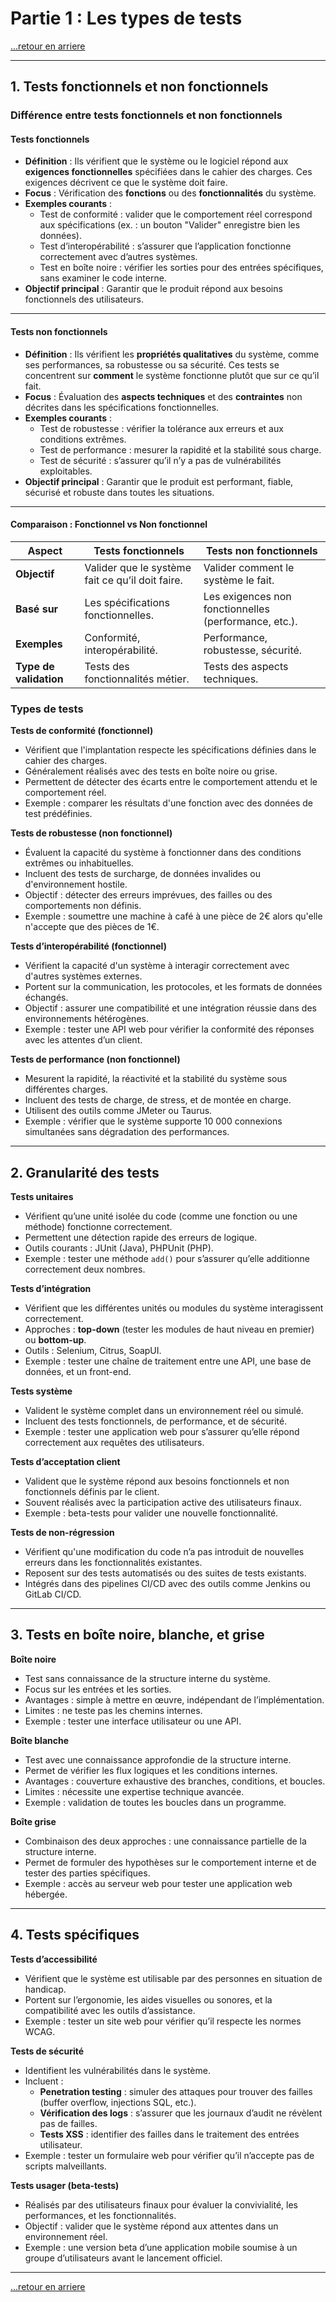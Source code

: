 # Partie 1 : Les types de tests

[...retour en arriere](../menu.md)

---

## 1. Tests fonctionnels et non fonctionnels

### Différence entre tests fonctionnels et non fonctionnels

#### **Tests fonctionnels**
- **Définition** : Ils vérifient que le système ou le logiciel répond aux **exigences fonctionnelles** spécifiées dans le cahier des charges. Ces exigences décrivent ce que le système doit faire.
- **Focus** : Vérification des **fonctions** ou des **fonctionnalités** du système.
- **Exemples courants** :
  - Test de conformité : valider que le comportement réel correspond aux spécifications (ex. : un bouton "Valider" enregistre bien les données).
  - Test d’interopérabilité : s’assurer que l’application fonctionne correctement avec d’autres systèmes.
  - Test en boîte noire : vérifier les sorties pour des entrées spécifiques, sans examiner le code interne.
- **Objectif principal** : Garantir que le produit répond aux besoins fonctionnels des utilisateurs.

---

#### **Tests non fonctionnels**
- **Définition** : Ils vérifient les **propriétés qualitatives** du système, comme ses performances, sa robustesse ou sa sécurité. Ces tests se concentrent sur **comment** le système fonctionne plutôt que sur ce qu’il fait.
- **Focus** : Évaluation des **aspects techniques** et des **contraintes** non décrites dans les spécifications fonctionnelles.
- **Exemples courants** :
  - Test de robustesse : vérifier la tolérance aux erreurs et aux conditions extrêmes.
  - Test de performance : mesurer la rapidité et la stabilité sous charge.
  - Test de sécurité : s’assurer qu’il n’y a pas de vulnérabilités exploitables.
- **Objectif principal** : Garantir que le produit est performant, fiable, sécurisé et robuste dans toutes les situations.

---

#### **Comparaison : Fonctionnel vs Non fonctionnel**
| **Aspect**                | **Tests fonctionnels**                           | **Tests non fonctionnels**                        |
|---------------------------|--------------------------------------------------|--------------------------------------------------|
| **Objectif**              | Valider que le système fait ce qu’il doit faire. | Valider comment le système le fait.             |
| **Basé sur**              | Les spécifications fonctionnelles.              | Les exigences non fonctionnelles (performance, etc.). |
| **Exemples**              | Conformité, interopérabilité.                   | Performance, robustesse, sécurité.              |
| **Type de validation**    | Tests des fonctionnalités métier.               | Tests des aspects techniques.                   |


### Types de tests

**Tests de conformité (fonctionnel)**
- Vérifient que l'implantation respecte les spécifications définies dans le cahier des charges.
- Généralement réalisés avec des tests en boîte noire ou grise.
- Permettent de détecter des écarts entre le comportement attendu et le comportement réel.
- Exemple : comparer les résultats d'une fonction avec des données de test prédéfinies.

**Tests de robustesse (non fonctionnel)**
- Évaluent la capacité du système à fonctionner dans des conditions extrêmes ou inhabituelles.
- Incluent des tests de surcharge, de données invalides ou d'environnement hostile.
- Objectif : détecter des erreurs imprévues, des failles ou des comportements non définis.
- Exemple : soumettre une machine à café à une pièce de 2€ alors qu'elle n'accepte que des pièces de 1€.

**Tests d’interopérabilité (fonctionnel)**
- Vérifient la capacité d'un système à interagir correctement avec d'autres systèmes externes.
- Portent sur la communication, les protocoles, et les formats de données échangés.
- Objectif : assurer une compatibilité et une intégration réussie dans des environnements hétérogènes.
- Exemple : tester une API web pour vérifier la conformité des réponses avec les attentes d’un client.

**Tests de performance (non fonctionnel)**
- Mesurent la rapidité, la réactivité et la stabilité du système sous différentes charges.
- Incluent des tests de charge, de stress, et de montée en charge.
- Utilisent des outils comme JMeter ou Taurus.
- Exemple : vérifier que le système supporte 10 000 connexions simultanées sans dégradation des performances.

---

## 2. Granularité des tests
**Tests unitaires**
- Vérifient qu’une unité isolée du code (comme une fonction ou une méthode) fonctionne correctement.
- Permettent une détection rapide des erreurs de logique.
- Outils courants : JUnit (Java), PHPUnit (PHP).
- Exemple : tester une méthode `add()` pour s’assurer qu’elle additionne correctement deux nombres.

**Tests d’intégration**
- Vérifient que les différentes unités ou modules du système interagissent correctement.
- Approches : **top-down** (tester les modules de haut niveau en premier) ou **bottom-up**.
- Outils : Selenium, Citrus, SoapUI.
- Exemple : tester une chaîne de traitement entre une API, une base de données, et un front-end.

**Tests système**
- Valident le système complet dans un environnement réel ou simulé.
- Incluent des tests fonctionnels, de performance, et de sécurité.
- Exemple : tester une application web pour s’assurer qu’elle répond correctement aux requêtes des utilisateurs.

**Tests d’acceptation client**
- Valident que le système répond aux besoins fonctionnels et non fonctionnels définis par le client.
- Souvent réalisés avec la participation active des utilisateurs finaux.
- Exemple : beta-tests pour valider une nouvelle fonctionnalité.

**Tests de non-régression**
- Vérifient qu'une modification du code n’a pas introduit de nouvelles erreurs dans les fonctionnalités existantes.
- Reposent sur des tests automatisés ou des suites de tests existants.
- Intégrés dans des pipelines CI/CD avec des outils comme Jenkins ou GitLab CI/CD.

---

## 3. Tests en boîte noire, blanche, et grise
**Boîte noire**
- Test sans connaissance de la structure interne du système.
- Focus sur les entrées et les sorties.
- Avantages : simple à mettre en œuvre, indépendant de l’implémentation.
- Limites : ne teste pas les chemins internes.
- Exemple : tester une interface utilisateur ou une API.

**Boîte blanche**
- Test avec une connaissance approfondie de la structure interne.
- Permet de vérifier les flux logiques et les conditions internes.
- Avantages : couverture exhaustive des branches, conditions, et boucles.
- Limites : nécessite une expertise technique avancée.
- Exemple : validation de toutes les boucles dans un programme.

**Boîte grise**
- Combinaison des deux approches : une connaissance partielle de la structure interne.
- Permet de formuler des hypothèses sur le comportement interne et de tester des parties spécifiques.
- Exemple : accès au serveur web pour tester une application web hébergée.

---

## 4. Tests spécifiques
**Tests d’accessibilité**
- Vérifient que le système est utilisable par des personnes en situation de handicap.
- Portent sur l’ergonomie, les aides visuelles ou sonores, et la compatibilité avec les outils d’assistance.
- Exemple : tester un site web pour vérifier qu’il respecte les normes WCAG.

**Tests de sécurité**
- Identifient les vulnérabilités dans le système.
- Incluent :
  - **Penetration testing** : simuler des attaques pour trouver des failles (buffer overflow, injections SQL, etc.).
  - **Vérification des logs** : s’assurer que les journaux d’audit ne révèlent pas de failles.
  - **Tests XSS** : identifier des failles dans le traitement des entrées utilisateur.
- Exemple : tester un formulaire web pour vérifier qu’il n’accepte pas de scripts malveillants.

**Tests usager (beta-tests)**
- Réalisés par des utilisateurs finaux pour évaluer la convivialité, les performances, et les fonctionnalités.
- Objectif : valider que le système répond aux attentes dans un environnement réel.
- Exemple : une version beta d’une application mobile soumise à un groupe d’utilisateurs avant le lancement officiel. 

--- 

[...retour en arriere](../menu.md)